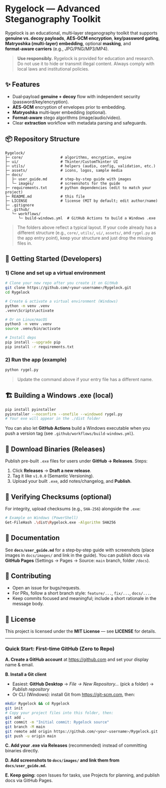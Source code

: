 # Rygelock — Advanced Steganography Toolkit

Rygelock is an educational, multi‑layer steganography toolkit that supports **genuine vs. decoy payloads**, **AES‑GCM encryption**, **key/password gating**, **Matryoshka (multi‑layer) embedding**, optional **masking**, and **format‑aware carriers** (e.g., JPG/PNG/MP3/MP4).

> **Use responsibly.** Rygelock is provided for education and research. Do not use it to hide or transmit illegal content. Always comply with local laws and institutional policies.

## ✨ Features
- Dual‑payload **genuine + decoy** flow with independent security (password/key/encryption).
- **AES‑GCM** encryption of envelopes prior to embedding.
- **Matryoshka** multi‑layer embedding (optional).
- **Format-aware** stego algorithms (image/audio/video).
- Clear **extraction** workflow with metadata parsing and safeguards.

## 📦 Repository Structure
```
Rygelock/
├─ core/                 # algorithms, encryption, engine
├─ ui/                   # Tkinter/CustomTkinter UI
├─ utils/                # helpers (audio, config, validation, etc.)
├─ assets/               # icons, logos, sample media
├─ docs/
│  ├─ user_guide.md      # step-by-step guide with images
│  └─ images/            # screenshots for the guide
├─ requirements.txt      # python dependencies (edit to match your project)
├─ README.md             # this file
├─ LICENSE               # license (MIT by default; edit author/name)
├─ .gitignore
└─ .github/
   └─ workflows/
      └─ build-windows.yml  # GitHub Actions to build a Windows .exe
```

> The folders above reflect a typical layout. If your code already has a different structure (e.g., `core/`, `utils/`, `ui/`, `assets/`, and `rygel.py` as the app entry point), keep your structure and just drop the missing files in.

## 🧰 Getting Started (Developers)
### 1) Clone and set up a virtual environment
```bash
# Clone your new repo after you create it on GitHub
git clone https://github.com/<your-username>/Rygelock.git
cd Rygelock

# Create & activate a virtual environment (Windows)
python -m venv .venv
.venv\Scripts\activate

# Or on Linux/macOS
python3 -m venv .venv
source .venv/bin/activate

# Install deps
pip install --upgrade pip
pip install -r requirements.txt
```

### 2) Run the app (example)
```bash
python rygel.py
```

> Update the command above if your entry file has a different name.

## 🏗️ Building a Windows .exe (local)
```bash
pip install pyinstaller
pyinstaller --noconfirm --onefile --windowed rygel.py
# Your exe will appear in the ./dist folder
```

You can also let **GitHub Actions** build a Windows executable when you push a version tag (see `.github/workflows/build-windows.yml`).

## 🚀 Download Binaries (Releases)
Publish pre-built `.exe` files for users under **GitHub → Releases**. Steps:
1. Click **Releases** → **Draft a new release**.
2. Tag it like `v1.0.0` (Semantic Versioning).
3. Upload your built `.exe`, add notes/changelog, and **Publish**.

## 🧪 Verifying Checksums (optional)
For integrity, upload checksums (e.g., `SHA-256`) alongside the `.exe`:
```bash
# Example on Windows (PowerShell)
Get-FileHash .\dist\Rygelock.exe -Algorithm SHA256
```

## 📝 Documentation
See **`docs/user_guide.md`** for a step‑by‑step guide with screenshots (place images in `docs/images/` and link in the guide). You can publish docs via **GitHub Pages** (Settings → Pages → Source: `main` branch, folder `/docs`).

## 🤝 Contributing
- Open an issue for bugs/requests.
- For PRs, follow a short branch style: `feature/...`, `fix/...`, `docs/...`.
- Keep commits focused and meaningful; include a short rationale in the message body.

## 📄 License
This project is licensed under the **MIT License** — see **LICENSE** for details.

---

### Quick Start: First-time GitHub (Zero to Repo)

**A. Create a GitHub account** at https://github.com and set your display name & email.

**B. Install a Git client**  
- Easiest: **GitHub Desktop** → *File → New Repository…* (pick a folder) → *Publish repository*  
- Or CLI (Windows): install Git from https://git-scm.com, then:

```bash
mkdir Rygelock && cd Rygelock
git init
# Copy your project files into this folder, then:
git add .
git commit -m "Initial commit: Rygelock source"
git branch -M main
git remote add origin https://github.com/<your-username>/Rygelock.git
git push -u origin main
```

**C. Add your .exe via Releases** (recommended) instead of committing binaries directly.

**D. Add screenshots to `docs/images/` and link them from `docs/user_guide.md`.**

**E. Keep going:** open Issues for tasks, use Projects for planning, and publish docs via GitHub Pages.
